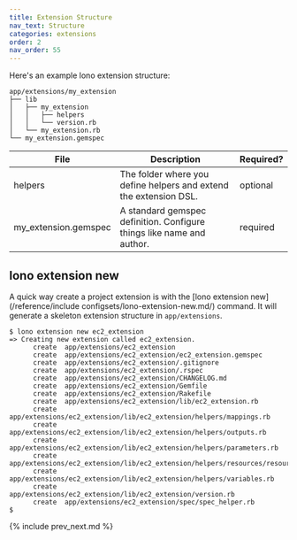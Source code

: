 ```yaml
---
title: Extension Structure
nav_text: Structure
categories: extensions
order: 2
nav_order: 55
---
```


Here's an example lono extension structure:

    app/extensions/my_extension
    ├── lib
    │   ├── my_extension
    │   │   ├── helpers
    │   │   └── version.rb
    │   └── my_extension.rb
    └── my_extension.gemspec

File | Description | Required?
--- | --- | ---
helpers | The folder where you define helpers and extend the extension DSL. | optional
my_extension.gemspec | A standard gemspec definition.  Configure things like name and author. | required

## lono extension new

A quick way create a project extension is with the [lono extension new](/reference/include configsets/lono-extension-new.md/) command.  It will generate a skeleton extension structure in `app/extensions`.

    $ lono extension new ec2_extension
    => Creating new extension called ec2_extension.
          create  app/extensions/ec2_extension
          create  app/extensions/ec2_extension/ec2_extension.gemspec
          create  app/extensions/ec2_extension/.gitignore
          create  app/extensions/ec2_extension/.rspec
          create  app/extensions/ec2_extension/CHANGELOG.md
          create  app/extensions/ec2_extension/Gemfile
          create  app/extensions/ec2_extension/Rakefile
          create  app/extensions/ec2_extension/lib/ec2_extension.rb
          create  app/extensions/ec2_extension/lib/ec2_extension/helpers/mappings.rb
          create  app/extensions/ec2_extension/lib/ec2_extension/helpers/outputs.rb
          create  app/extensions/ec2_extension/lib/ec2_extension/helpers/parameters.rb
          create  app/extensions/ec2_extension/lib/ec2_extension/helpers/resources/resource.rb
          create  app/extensions/ec2_extension/lib/ec2_extension/helpers/variables.rb
          create  app/extensions/ec2_extension/lib/ec2_extension/version.rb
          create  app/extensions/ec2_extension/spec/spec_helper.rb
    $

{% include prev_next.md %}
